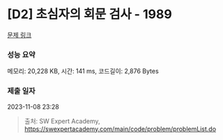 # [D2] 초심자의 회문 검사 - 1989 

[문제 링크](https://swexpertacademy.com/main/code/problem/problemDetail.do?contestProbId=AV5PyTLqAf4DFAUq) 

### 성능 요약

메모리: 20,228 KB, 시간: 141 ms, 코드길이: 2,876 Bytes

### 제출 일자

2023-11-08 23:28



> 출처: SW Expert Academy, https://swexpertacademy.com/main/code/problem/problemList.do